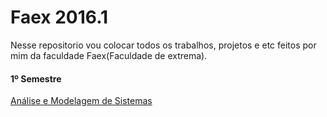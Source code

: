 # Faex 2016.1

Nesse repositorio vou colocar todos os trabalhos, projetos e etc feitos por mim da faculdade Faex(Faculdade de extrema).

#### 1º Semestre
[Análise e Modelagem de Sistemas](Análise%20e%20Modelagem%20de%20Sistemas)
